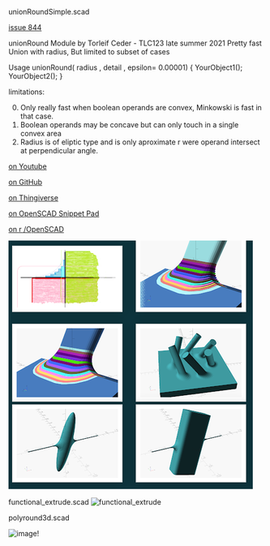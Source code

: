unionRoundSimple.scad

[issue 844](https://github.com/openscad/openscad/issues/884#issuecomment-898877935)

unionRound Module by Torleif Ceder - TLC123 late summer 2021
 Pretty fast Union with radius, But limited to subset of cases
 
 Usage 
 unionRound( radius , detail , epsilon= 0.00001)
  { 
   YourObject1();  
   YourObject2(); 
  } 

limitations:

 0. Only really fast when boolean operands are convex, Minkowski is fast in that case. 
 1. Boolean operands may be concave but can only touch in a single convex area
 2. Radius is of eliptic type and is only aproximate r were operand intersect at perpendicular angle. 
 
[on Youtube](www.youtube.com/watch?v=gVk-Keg_nGQ)

[on GitHub](github.com/TLC123/OpenSCAD_stuff/blob/d6fa00e498313d98a9ea31902600cc8a0af1b9bc/2021/unionRoundSimple.scad)

[on Thingiverse](www.thingiverse.com/thing:4932117/)

[on OpenSCAD Snippet Pad](openscadsnippetpad.blogspot.com/2021/08/openscad-unionround-module.html)

[on r /OpenSCAD](www.reddit.com/r/openscad/comments/p43xqc/unionround_module/)



![unionRound](https://github.com/TLC123/OpenSCAD_stuff/blob/16fd2e915b4b920f4786c256a8ced0462d6f85c5/2021/unionRound/reddit.PNG)

functional_extrude.scad
![functional_extrude](https://user-images.githubusercontent.com/10944617/128231672-ca067748-d0bb-450f-8080-ffd1a68b3b8c.png)

polyround3d.scad 

![image](https://user-images.githubusercontent.com/10944617/127744443-d1815886-49d3-456b-8c8a-7db638b20010.png)! 
